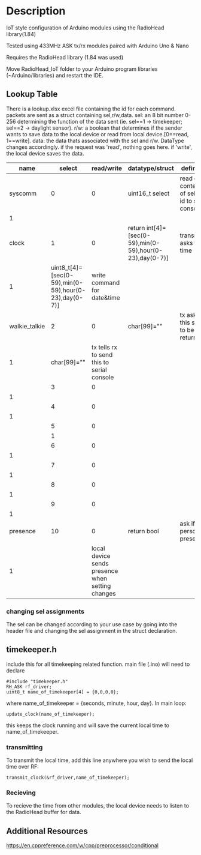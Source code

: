 # Description

IoT style configuration of Arduino modules using the RadioHead library(1.84)

Tested using 433MHz ASK tx/rx modules paired with Arduino Uno & Nano

Requires the RadioHead library (1.84 was used)

Move RadioHead_IoT folder to your Arduino program libraries (~Arduino/libraries) and restart the IDE.

## Lookup Table

There is a lookup.xlsx excel file containing the id for each command. packets are sent as a struct containing sel,r/w,data.
sel: an 8 bit number 0-256 determining the function of the data sent (ie. sel==1 -> timekeeper; sel==2 -> daylight sensor).
r/w: a boolean that determines if the sender wants to save data to the local device or read from local device.[0==read, 1==write].
data: the data thats associated with the sel and r/w. DataType changes accordingly. if the request was 'read', nothing goes here. if 'write', the local device saves the data.

| name           | select                                                    | read/write                                       | datatype/struct                                             | definition                                        |
| -------------- | --------------------------------------------------------- | ------------------------------------------------ | ----------------------------------------------------------- | ------------------------------------------------- |
| syscomm        | 0                                                         | 0                                                | uint16\_t select                                            | read data contents of select id to serial console |
| 1              |                                                           |                                                  |
| clock          | 1                                                         | 0                                                | return int\[4\]=\[sec(0-59),min(0-59),hour(0-23),day(0-7)\] | transmitter asks for time                         |
| 1              | uint8\_t\[4\]=\[sec(0-59),min(0-59),hour(0-23),day(0-7)\] | write command for date&time                      |
| walkie\_talkie | 2                                                         | 0                                                | char\[99\]=""                                               | tx asks for this string to be returned            |
| 1              | char\[99\]=""                                             | tx tells rx to send this to serial console       |
|                | 3                                                         | 0                                                |                                                             |                                                   |
| 1              |                                                           |                                                  |
|                | 4                                                         | 0                                                |                                                             |                                                   |
| 1              |                                                           |                                                  |
|                | 5                                                         | 0                                                |                                                             |                                                   |
|                | 1                                                         |                                                  |                                                             |
|                | 6                                                         | 0                                                |                                                             |                                                   |
| 1              |                                                           |                                                  |
|                | 7                                                         | 0                                                |                                                             |                                                   |
| 1              |                                                           |                                                  |
|                | 8                                                         | 0                                                |                                                             |                                                   |
| 1              |                                                           |                                                  |
|                | 9                                                         | 0                                                |                                                             |                                                   |
| 1              |                                                           |                                                  |
| presence       | 10                                                        | 0                                                | return bool                                                 | ask if person present                             |
| 1              |                                                           | local device sends presence when setting changes |

### changing sel assignments

The sel can be changed according to your use case by going into the header file and changing the sel assignment in the struct declaration.

## timekeeper.h

include this for all timekeeping related function.
main file (.ino) will need to declare

```
#include "timekeeper.h"
RH_ASK rf_driver;
uint8_t name_of_timekeeper[4] = {0,0,0,0};
```

where name_of_timekeeper = {seconds, minute, hour, day}.
In main loop:

```update_clock(name_of_timekeeper);```

this keeps the clock running and will save the current local time to name_of_timekeeper.

### transmitting

To transmit the local time, add this line anywhere you wish to send the local time over RF:

```transmit_clock(&rf_driver,name_of_timekeeper);```

### Recieving

To recieve the time from other modules, the local device needs to listen to the RadioHead buffer for data.


## Additional Resources
https://en.cppreference.com/w/cpp/preprocessor/conditional
